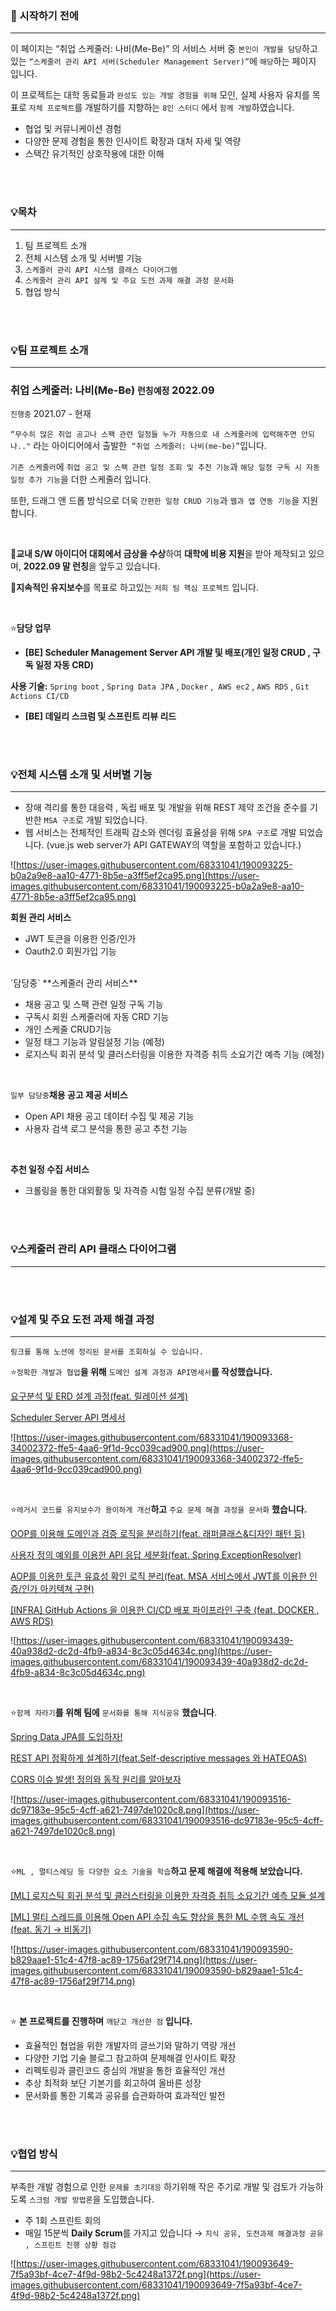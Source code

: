 ### **💫 시작하기 전에**

---

이 페이지는 “취업 스케줄러: 나비(Me-Be)” 의 서비스 서버 중 `본인이 개발을 담당`하고 있는 `“스케줄러 관리 API 서버(Scheduler Management Server)”`에 `해당`하는 페이지 입니다.

이 프로젝트는 대학 동료들과 `완성도 있는 개발 경험을 위해` 모인, 실제 사용자 유치를 목표로 `자체 프로젝트`를 개발하기를 지향하는 `8인 스터디` 에서 `함께 개발`하였습니다.

- 협업 및 커뮤니케이션 경험
- 다양한 문제 경험을 통한 인사이트 확장과 대처 자세 및 역량
- 스택간 유기적인 상호작용에 대한 이해


</br></br>

### **💡목차**

---

1. 팀 프로젝트 소개
2. 전체 시스템 소개 및 서버별 기능
3. `스케줄러 관리 API 시스템 클래스 다이어그램`
4. `스케줄러 관리 API 설계 및 주요 도전 과제 해결 과정 문서화`
5. 협업 방식

</br></br>

### **💡팀 프로젝트 소개**

---

### **취업 스케줄러: 나비(Me-Be) `런칭예정` 2022.09**

`진행중` 2021.07 - 현재

`“무수히 많은 취업 공고나 스팩 관련 일정들 누가 자동으로 내 스케줄러에 입력해주면 안되나.."` 라는 아이디어에서 출발한  `“취업 스케줄러: 나비(me-be)”`입니다.

`기존 스케줄러`에 `취업 공고 및 스팩 관련 일정 조회 및 추천 기능`과 `해당 일정 구독 시 자동 일정 추가 기능`을 더한 스케줄러 입니다.

또한, 드래그 앤 드롭 방식으로 더욱 `간편한 일정 CRUD 기능`과 `웹과 앱 연동 기능`을 지원합니다.

</br>

💯**교내 S/W 아이디어 대회에서 금상을 수상**하여 **대학에 비용 지원**을 받아 제작되고 있으며, **2022.09 말 런칭**을 앞두고 있습니다.

💯**지속적인 유지보수**를 목표로 하고있는 `저희 팀 핵심 프로젝트` 입니다.

</br>

⭐**담당 업무**

- **[BE] Scheduler Management Server API 개발 및 배포(개인 일정 CRUD , 구독 일정 자동 CRD)**

**사용 기술:** `Spring boot` , `Spring Data JPA` , `Docker` ,  `AWS ec2` , `AWS RDS` , `Git Actions CI/CD`

- **[BE] 데일리 스크럼 및 스프린트 리뷰 리드**

</br></br>

### **💡전체 시스템 소개 및 서버별 기능**

---

- 장애 격리를 통한 대응력 , 독립 배포 및 개발을 위해 REST 제약 조건을 준수를 기반한 `MSA 구조`로 개발 되었습니다.
- 웹 서비스는 전체적인 트래픽 감소와 렌더링 효율성을 위해 `SPA 구조`로 개발 되었습니다. (vue.js web server가 API GATEWAY의 역할을 포함하고 있습니다.)

![https://user-images.githubusercontent.com/68331041/190093225-b0a2a9e8-aa10-4771-8b5e-a3ff5ef2ca95.png](https://user-images.githubusercontent.com/68331041/190093225-b0a2a9e8-aa10-4771-8b5e-a3ff5ef2ca95.png)
</br>

**회원 관리 서비스**

- JWT 토큰을 이용한 인증/인가
- Oauth2.0 회원가입 기능

</br>
`담당중` **스케줄러 관리 서비스**

- 채용 공고 및 스팩 관련 일정 구독 기능
- 구독시 회원 스케줄러에 자동 CRD 기능
- 개인 스케줄 CRUD기능
- 일정 태그 기능과 알림설정 기능 (예정)
- 로지스틱 회귀 분석 및 클러스터링을 이용한 자격증 취득 소요기간 예측 기능 (예정)
</br>

`일부 담당중`**채용 공고 제공 서비스**

- Open API 채용 공고 데이터 수집 및 제공 기능
- 사용자 검색 로그 분석을 통한 공고 추천 기능
</br>

**추천 일정 수집 서비스**

- 크롤링을 통한 대외활동 및 자격증 시험 일정 수집 분류(개발 중)

</br></br>

### **💡스케줄러 관리 API 클래스 다이어그램**

---

</br></br>

### **💡설계 및 주요 도전 과제 해결 과정**

---

`링크를 통해 노션에 정리된 문서를 조회하실 수 있습니다.`
</br>

⭐`정확한 개발과 협업`**을 위해** `도메인 설계 과정과 API명세서`**를 작성했습니다.**

[요구분석 및 ERD 설계 과정(feat. 릴레이션 설계)](https://www.notion.so/ERD-feat-dbf1cc2b6ac7480bbcc6b5de2f2b32f0)

[Scheduler Server API 명세서](https://www.notion.so/Scheduler-Server-API-0eff9253bc7d4362bbaeaa1dae9f3a7a)

![https://user-images.githubusercontent.com/68331041/190093368-34002372-ffe5-4aa6-9f1d-9cc039cad900.png](https://user-images.githubusercontent.com/68331041/190093368-34002372-ffe5-4aa6-9f1d-9cc039cad900.png)

</br>

⭐`레거시 코드를 유지보수가 용이하게 개선`**하고** `주요 문제 해결 과정을 문서화` **했습니다.**

[OOP를 이용해 도메인과 검증 로직을 분리하기(feat. 래퍼클래스&디자인 패턴 등)](https://www.notion.so/OOP-feat-4e0fedd161944108848b5693c75450b5)

[사용자 정의 예외를 이용한 API 응답 세분화(feat. Spring ExceptionResolver)](https://www.notion.so/API-feat-Spring-ExceptionResolver-0e34aa4024124318a43869f2ae3117f3)

[AOP를 이용한 토큰 유효성 확인 로직 분리(feat. MSA 서비스에서 JWT를 이용한 인증/인가 아키텍쳐 구현)](https://www.notion.so/AOP-feat-MSA-JWT-a5fd488650d44a94a4c553b74a663174)

[[INFRA] GitHub Actions 을 이용한 CI/CD 배포 파이프라인 구축 (feat. DOCKER , AWS RDS)](https://www.notion.so/INFRA-GitHub-Actions-CI-CD-feat-DOCKER-AWS-RDS-e5e41eaed8f04e2c829cfbed104531e4)

![https://user-images.githubusercontent.com/68331041/190093439-40a938d2-dc2d-4fb9-a834-8c3c05d4634c.png](https://user-images.githubusercontent.com/68331041/190093439-40a938d2-dc2d-4fb9-a834-8c3c05d4634c.png)

</br>

⭐`함께 자라기`**를 위해 팀에** `문서화를 통해 지식공유` **했습니다**.

[Spring Data JPA를 도입하자!](https://www.notion.so/Spring-Data-JPA-e75c6f691fa8468897d22c9aadb4ad7e)

[REST API 정확하게 설계하기(feat.Self-descriptive messages 와 HATEOAS)](https://www.notion.so/REST-API-feat-Self-descriptive-messages-HATEOAS-070913d4c8664f9cbcd1d05d5b0d4b06)

[CORS 이슈 발생! 정의와 동작 원리를 알아보자](https://www.notion.so/CORS-abace1a36cda420cbceebd997a5e752c)

![https://user-images.githubusercontent.com/68331041/190093516-dc97183e-95c5-4cff-a621-7497de1020c8.png](https://user-images.githubusercontent.com/68331041/190093516-dc97183e-95c5-4cff-a621-7497de1020c8.png)

</br>

⭐`ML , 멀티스레딩 등 다양한 요소 기술을 학습`**하고 문제 해결에 적용해 보았습니다.**

[[ML] 로지스틱 회귀 분석 및 클러스터링을 이용한 자격증 취득 소요기간 예측 모듈 설계](https://www.notion.so/ML-a92a2c6fe1c24bb29250b6beb7bd0a30)

[[ML] 멀티 스레드를 이용해 Open API 수집 속도 향상을 통한 ML 수행 속도 개선(feat. 동기 → 비동기)](https://www.notion.so/ML-Open-API-ML-feat-80c53558d1b04d6e9828610a7d833b28)

![https://user-images.githubusercontent.com/68331041/190093590-b829aae1-51c4-47f8-ac89-1756af29f714.png](https://user-images.githubusercontent.com/68331041/190093590-b829aae1-51c4-47f8-ac89-1756af29f714.png)

</br>

⭐ **본 프로젝트를 진행하며** `깨닫고 개선한 점` **입니다.**

- 효율적인 협업을 위한 개발자의 글쓰기와 말하기 역량 개선
- 다양한 기업 기술 블로그 참고하여 문제해결 인사이트 확장
- 리펙토링과 클린코드 중심의 개발을 통한 효율적인 개선
- 추상 최적화 보단 기본기를 회고하여 올바른 성장
- 문서화를 통한 기록과 공유를 습관화하여 효과적인 발전

</br></br>

### **💡협업 방식**

---

부족한 개발 경험으로 인한 `문제를 초기대응` 하기위해 작은 주기로 개발 및 검토가 가능하도록 `스크럼 개발 방법론`을 도입했습니다.

- 주 1회 스프린트 회의
- 매일 15분씩 **Daily Scrum**를 가지고 있습니다 → `지식 공유, 도전과제 해결과정 공유 , 스프린트 진행 상황 점검`

![https://user-images.githubusercontent.com/68331041/190093649-7f5a93bf-4ce7-4f9d-98b2-5c4248a1372f.png](https://user-images.githubusercontent.com/68331041/190093649-7f5a93bf-4ce7-4f9d-98b2-5c4248a1372f.png)
